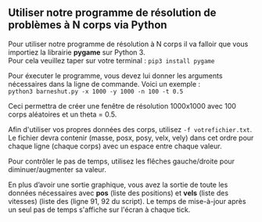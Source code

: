 Utiliser notre programme de résolution de problèmes à N corps via Python
------------------------------------

Pour utiliser notre programme de résolution à N corps il va falloir que vous importiez la librairie **pygame** sur Python 3.  
Pour cela veuillez taper sur votre terminal : `pip3 install pygame`

Pour éxecuter le programme, vous devez lui donner les arguments nécessaires dans la ligne de commande. Voici un exemple :  
`python3 barneshut.py -x 1000 -y 1000 -n 100 -t 0.5`

Ceci permettra de créer une fenêtre de résolution 1000x1000 avec 100 corps aléatoires et un theta = 0.5.

Afin d'utiliser vos propres données des corps, utilisez `-f votrefichier.txt`. Le fichier devra contenir (masse, posx, posy, velx, vely) dans cet ordre pour chaque ligne (chaque corps) avec un espace entre chaque valeur.

Pour contrôler le pas de temps, utilisez les flêches gauche/droite pour diminuer/augmenter sa valeur.

En plus d’avoir une sortie graphique, vous avez la sortie de toute les données nécessaires
avec **pos** (liste des positions) et **vels** (liste des vitesses) (liste des   (ligne 91, 92 du script).
Le temps de mise-à-jour après un seul pas de temps s'affiche sur l'écran à chaque tick.
